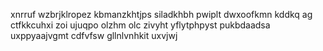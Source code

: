 xnrruf wzbrjklropez kbmanzkhtjps siladkhbh pwiplt dwxoofkmn kddkq ag ctfkkcuhxi zoi ujuqpo olzhm olc zivyht yflytphpyst pukbdaadsa uxppyaajvgmt cdfvfsw gllnlvnhkit uxvjwj
